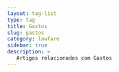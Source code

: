 ```yaml
---
layout: tag-list
type: tag
title: Gastos
slug: gastos
category: lawfare
sidebar: true
description: >
   Artigos relacionados com Gastos
---
```

